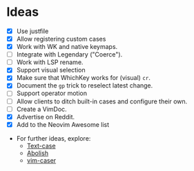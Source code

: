# Ideas

- [x] Use justfile
- [x] Allow registering custom cases
- [x] Work with WK and native keymaps.
- [ ] Integrate with Legendary ("Coerce").
- [ ] Work with LSP rename.
- [x] Support visual selection
- [x] Make sure that WhichKey works for (visual) `cr`.
- [x] Document the `gp` trick to reselect latest change.
- [ ] Support operator motion
- [ ] Allow clients to ditch built-in cases and configure their own.
- [ ] Create a VimDoc.
- [x] Advertise on Reddit.
- [x] Add to the Neovim Awesome list
- For further ideas, explore:
  - [Text-case](https://github.com/johmsalas/text-case.nvim)
  - [Abolish][abolish]
  - [vim-caser](https://github.com/arthurxavierx/vim-caser)

[abolish]: https://github.com/tpope/vim-abolish
